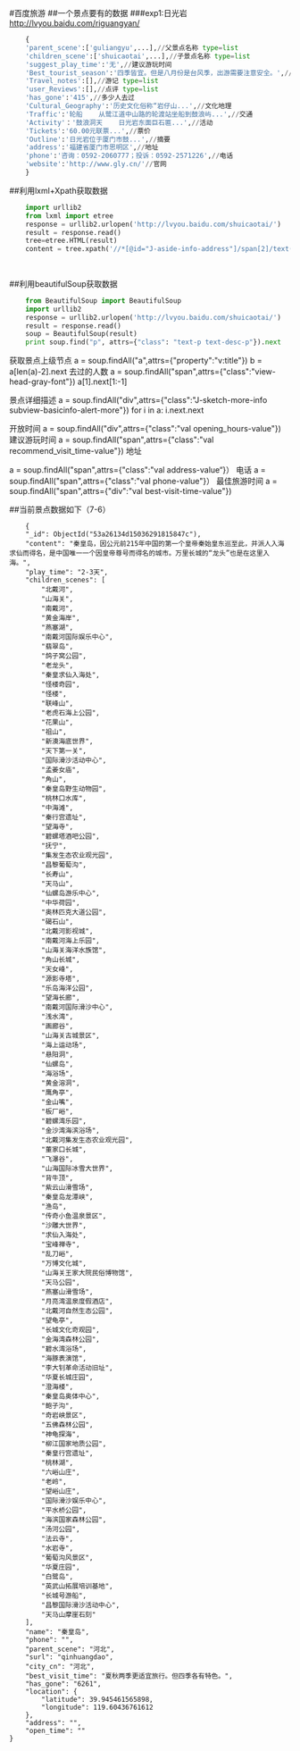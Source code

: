 
#百度旅游
##一个景点要有的数据
###exp1:日光岩 http://lvyou.baidu.com/riguangyan/
```python
	{
	'parent_scene':['guliangyu',...],//父景点名称 type=list
	'children_scene':['shuicaotai',...],//子景点名称 type=list
	'suggest_play_time':'无',//建议游玩时间
	'Best_tourist_season':'四季皆宜。但是八月份是台风季，出游需要注意安全。',//建议游玩季节
    'Travel_notes':[],//游记 type=list
    'user_Reviews':[],//点评 type=list
    'has_gone':'415',//多少人去过
    'Cultural_Geography':'历史文化俗称“岩仔山...',//文化地理
    'Traffic':'轮船    从鹭江道中山路的轮渡站坐船到鼓浪屿...',//交通
    'Activity'：'鼓浪洞天    日光岩东面巨石匾...',//活动
    'Tickets':'60.00元联票...',//票价
    'Outline':'日光岩位于厦门市鼓...',//摘要
    'address':'福建省厦门市思明区',//地址
    'phone':'咨询：0592-2060777；投诉：0592-2571226',//电话
    'website':'http://www.gly.cn/'//官网
    }
```


##利用lxml+Xpath获取数据
```python
    import urllib2
    from lxml import etree
    response = urllib2.urlopen('http://lvyou.baidu.com/shuicaotai/')
    result = response.read()
    tree=etree.HTML(result)
    content = tree.xpath('//*[@id="J-aside-info-address"]/span[2]/text()')
    
    
```
##利用beautifulSoup获取数据

```python
    from BeautifulSoup import BeautifulSoup
    import urllib2
    response = urllib2.urlopen('http://lvyou.baidu.com/shuicaotai/')
    result = response.read()
    soup = BeautifulSoup(result)
    print soup.find("p", attrs={"class": "text-p text-desc-p"}).next
```

获取景点上级节点
a = soup.findAll("a",attrs={"property":"v:title"})
b = a[len(a)-2].next
去过的人数
a = soup.findAll("span",attrs={"class":"view-head-gray-font"})
a[1].next[1:-1]

景点详细描述
a = soup.findAll("div",attrs={"class":"J-sketch-more-info subview-basicinfo-alert-more"})
for i in a:
    i.next.next

开放时间
a = soup.findAll("div",attrs={"class":"val opening_hours-value"})
建议游玩时间
a = soup.findAll("span",attrs={"class":"val recommend_visit_time-value"})
地址

a = soup.findAll("span",attrs={"class":"val address-value“}）
电话
a = soup.findAll("span",attrs={"class":"val phone-value"}）
最佳旅游时间
a = soup.findAll("span",attrs={"div":"val best-visit-time-value"})


##当前景点数据如下（7-6）
```
    {
    "_id": ObjectId("53a26134d15036291815847c"),
    "content": "秦皇岛，因公元前215年中国的第一个皇帝秦始皇东巡至此，并派人入海求仙而得名，是中国唯一一个因皇帝尊号而得名的城市。万里长城的“龙头”也是在这里入海。",
    "play_time": "2-3天",
    "children_scenes": [
        "北戴河",
        "山海关",
        "南戴河",
        "黄金海岸",
        "燕塞湖",
        "南戴河国际娱乐中心",
        "翡翠岛",
        "鸽子窝公园",
        "老龙头",
        "秦皇求仙入海处",
        "怪楼奇园",
        "怪楼",
        "联峰山",
        "老虎石海上公园",
        "花果山",
        "祖山",
        "新澳海底世界",
        "天下第一关",
        "国际滑沙活动中心",
        "孟姜女庙",
        "角山",
        "秦皇岛野生动物园",
        "桃林口水库",
        "中海滩",
        "秦行宫遗址",
        "望海寺",
        "碧螺塔酒吧公园",
        "抚宁",
        "集发生态农业观光园",
        "昌黎葡萄沟",
        "长寿山",
        "天马山",
        "仙螺岛游乐中心",
        "中华荷园",
        "奥林匹克大道公园",
        "碣石山",
        "北戴河影视城",
        "南戴河海上乐园",
        "山海关海洋水族馆",
        "角山长城",
        "天女峰",
        "源影寺塔",
        "乐岛海洋公园",
        "望海长廊",
        "南戴河国际滑沙中心",
        "浅水湾",
        "画廊谷",
        "山海关古城景区",
        "海上运动场",
        "悬阳洞",
        "仙螺岛",
        "海浴场",
        "黄金溶洞",
        "鹰角亭",
        "金山嘴",
        "板厂峪",
        "碧螺湾乐园",
        "金沙湾海滨浴场",
        "北戴河集发生态农业观光园",
        "董家口长城",
        "飞瀑谷",
        "山海国际冰雪大世界",
        "背牛顶",
        "紫云山滑雪场",
        "秦皇岛龙潭峡",
        "渔岛",
        "传奇小鱼温泉景区",
        "沙雕大世界",
        "求仙入海处",
        "宝峰禅寺",
        "乱刀峪",
        "万博文化城",
        "山海关王家大院民俗博物馆",
        "天马公园",
        "燕塞山滑雪场",
        "月亮湾温泉度假酒店",
        "北戴河自然生态公园",
        "望龟亭",
        "长城文化奇观园",
        "金海湾森林公园",
        "碧水湾浴场",
        "海豚表演馆",
        "李大钊革命活动旧址",
        "华夏长城庄园",
        "澄海楼",
        "秦皇岛奥体中心",
        "鲍子沟",
        "奇岩峡景区",
        "五佛森林公园",
        "神龟探海",
        "柳江国家地质公园",
        "秦皇行宫遗址",
        "桃林湖",
        "六峪山庄",
        "老岭",
        "望峪山庄",
        "国际滑沙娱乐中心",
        "平水桥公园",
        "海滨国家森林公园",
        "汤河公园",
        "法云寺",
        "水岩寺",
        "葡萄沟风景区",
        "华夏庄园",
        "白鹭岛",
        "英武山拓展培训基地",
        "长城号游船",
        "昌黎国际滑沙活动中心",
        "天马山摩崖石刻"
    ],
    "name": "秦皇岛",
    "phone": "",
    "parent_scene": "河北",
    "surl": "qinhuangdao",
    "city_cn": "河北",
    "best_visit_time": "夏秋两季更适宜旅行。但四季各有特色。",
    "has_gone": "6261",
    "location": {
        "latitude": 39.945461565898,
        "longitude": 119.60436761612
    },
    "address": "",
    "open_time": ""
}
```
